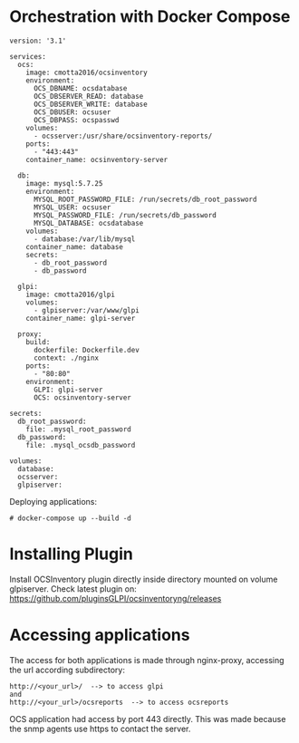 # Orchestration with Docker Compose
```
version: '3.1'

services:
  ocs:
    image: cmotta2016/ocsinventory
    environment:
      OCS_DBNAME: ocsdatabase
      OCS_DBSERVER_READ: database
      OCS_DBSERVER_WRITE: database
      OCS_DBUSER: ocsuser
      OCS_DBPASS: ocspasswd
    volumes:
      - ocsserver:/usr/share/ocsinventory-reports/
    ports:
      - "443:443"
    container_name: ocsinventory-server

  db:
    image: mysql:5.7.25
    environment:
      MYSQL_ROOT_PASSWORD_FILE: /run/secrets/db_root_password
      MYSQL_USER: ocsuser
      MYSQL_PASSWORD_FILE: /run/secrets/db_password
      MYSQL_DATABASE: ocsdatabase
    volumes:
      - database:/var/lib/mysql
    container_name: database
    secrets:
      - db_root_password
      - db_password

  glpi:
    image: cmotta2016/glpi
    volumes:
      - glpiserver:/var/www/glpi
    container_name: glpi-server

  proxy:
    build:
      dockerfile: Dockerfile.dev
      context: ./nginx
    ports:
      - "80:80"
    environment:
      GLPI: glpi-server
      OCS: ocsinventory-server

secrets:
  db_root_password:
    file: .mysql_root_password
  db_password:
    file: .mysql_ocsdb_password

volumes:
  database:
  ocsserver:
  glpiserver:
```

Deploying applications:
```
# docker-compose up --build -d 
```
# Installing Plugin
Install OCSInventory plugin directly inside directory mounted on volume glpiserver.
Check latest plugin on: https://github.com/pluginsGLPI/ocsinventoryng/releases

# Accessing applications
The access for both applications is made through nginx-proxy, accessing the url according subdirectory:
```
http://<your_url>/  --> to access glpi
and
http://<your_url>/ocsreports  --> to access ocsreports
```

OCS application had access by port 443 directly. This was made because the snmp agents use https to contact the server.
